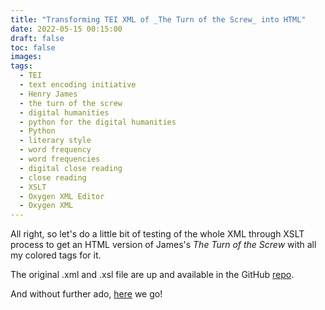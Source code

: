 ```yaml
---
title: "Transforming TEI XML of _The Turn of the Screw_ into HTML"
date: 2022-05-15 00:15:00
draft: false
toc: false
images:
tags:
  - TEI
  - text encoding initiative
  - Henry James
  - the turn of the screw
  - digital humanities
  - python for the digital humanities
  - Python
  - literary style
  - word frequency
  - word frequencies
  - digital close reading
  - close reading
  - XSLT
  - Oxygen XML Editor
  - Oxygen XML
---
```


All right, so let's do a little bit of testing of the whole XML through XSLT process to get an HTML version of James's _The Turn of the Screw_ with all my colored tags for it.

The original .xml and .xsl file are up and available in the GitHub [repo](https://github.com/kspicer80/henry_james/tree/main/tei).

And without further ado, [here](https://kspicer80.github.io/html/2022-05-16-hj_tots_full_version) we go!
